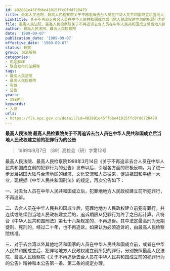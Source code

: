 ```yaml
---
id: 402881e45ffbbe41015ffc0fdd720479
title: 最高人民法院、最高人民检察院关于不再追诉去台人员在中华人民共和国成立后当地人民政权建立前的犯罪行为的公告
LinkTitle: 关于不再追诉去台人员在中华人民共和国成立后当地人民政权建立前的犯罪行为的公告（1989）
file: 最高人民法院、最高人民检察院关于不再追诉去台人员在中华人民共和国成立后当地人民政权建立前的犯罪行为的公告_19890907_402881e45ffbbe41015ffc0fdd720479.docx
author: 最高人民法院、最高人民检察院
date: '1989-09-07'
publication_date: '1989-09-07'
effective_date: '1989-09-07'
status: 有效
group: 司法解释
categories:
- 司法解释
- 联合发布司法解释
tags:
- 最高人民法院
- 最高人民检察院
- 有效
- 公告
years:
- 1989年
keywords:
- 人员
urls:
- https://flk.npc.gov.cn/detail?id=402881e45ffbbe41015ffc0fdd720479
---
```


**最高人民法院 最高人民检察院关于不再追诉去台人员在中华人民共和国成立后当地人民政权建立前的犯罪行为的公告**

> 1989年9月7日 〔89〕高检会（研）字第12号

最高人民法院、最高人民检察院1988年3月14日《关于不再追诉去台人员在中华人民共和国成立前的犯罪行为的公告》发布以后，引起各方面的积极反响。为了进一步发展祖国大陆与台湾地区的经济、文化交流和人员往来，促进祖国和平统一大业，现根据《中华人民共和国刑法》的规定，再次公告如下：

一、对去台人员在中华人民共和国成立后，犯罪地地方人民政权建立前所犯罪行，不再追诉。

二、去台人员在中华人民共和国成立后，犯罪地地方人民政权建立前犯有罪行，并连续或继续到当地人民政权建立后的，追诉期限从犯罪行为终了之日起计算。凡符合《中华人民共和国刑法》第七十六条规定的，不再追诉。其中法定最高刑为无期徒刑、死刑的，经过二十年，也不再追诉。如果认为必须追诉的，由最高人民检察院核准。

三、对于去台湾以外其他地区和国家的人员在中华人民共和国成立前，或者在中华人民共和国成立后、犯罪地地方人民政权建立前所犯的罪行，分别按照最高人民法院、最高人民检察院《关于不再追诉去台人员在中华人民共和国成立前的犯罪行为的公告》精神和本公告第一条、第二条的规定办理。

